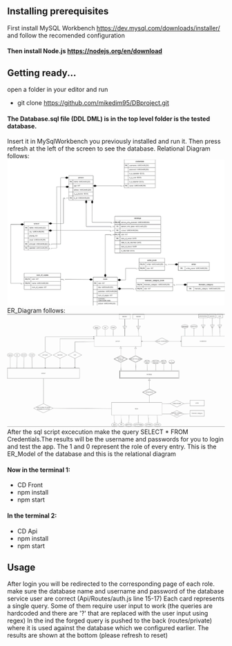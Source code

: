 ## Installing prerequisites

First install MySQL Workbench https://dev.mysql.com/downloads/installer/ 
and follow the recomended configuration 
#### Then install Node.js https://nodejs.org/en/download
## Getting ready...
open a folder in your editor and run 
- git clone https://github.com/mikedim95/DBproject.git 
#### The Database.sql file (DDL DML) is in the top level folder is the tested database. 
Insert it in MySqlWorkbench you previously installed and run it. 
Then press refresh at the left of the screen to see the database.
 Relational Diagram follows: ![Relational](./Relational.PNG)
ER_Diagram follows: ![ER_model](./ER_model.PNG)
After the sql script excecution make the query SELECT * FROM Credentials.The results will be the username and passwords for you to login and test the app. The 1 and 0 represent the role of every entry. This is the ER_Model of the database   and this is the relational diagram   
#### Now in the terminal 1:
- CD Front
- npm install
- npm start
#### In the terminal 2:
- CD Api
- npm install
- npm start
## Usage
After login you will be redirected to the corresponding page of each role. make sure the database name and username and password of the database service user are correct (Api/Routes/auth.js line 15-17) Each card represents a single query. Some of them require user input to work (the queries are hardcoded and there are '?' that are replaced with the user input using regex) In the ind the forged query is pushed to the back (routes/private) where it is used against the database which we configured earlier. The results are shown at the bottom (please refresh to reset)

